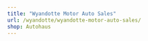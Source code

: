 ```yaml
---
title: "Wyandotte Motor Auto Sales"
url: /wyandotte/wyandotte-motor-auto-sales/
shop: Autohaus
---
```

